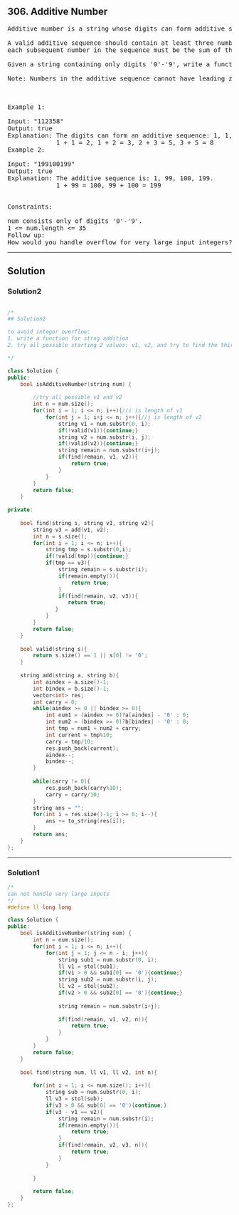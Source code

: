 ## 306. Additive Number

<pre>
Additive number is a string whose digits can form additive sequence.

A valid additive sequence should contain at least three numbers. Except for the first two numbers,
each subsequent number in the sequence must be the sum of the preceding two.

Given a string containing only digits '0'-'9', write a function to determine if it's an additive number.

Note: Numbers in the additive sequence cannot have leading zeros, so sequence 1, 2, 03 or 1, 02, 3 is invalid.

 

Example 1:

Input: "112358"
Output: true
Explanation: The digits can form an additive sequence: 1, 1, 2, 3, 5, 8. 
             1 + 1 = 2, 1 + 2 = 3, 2 + 3 = 5, 3 + 5 = 8
Example 2:

Input: "199100199"
Output: true
Explanation: The additive sequence is: 1, 99, 100, 199. 
             1 + 99 = 100, 99 + 100 = 199
 

Constraints:

num consists only of digits '0'-'9'.
1 <= num.length <= 35
Follow up:
How would you handle overflow for very large input integers?
</pre>

-------------------------------------------------------------------

## Solution
### Solution2
```c++

/*
## Solution2

to avoid integer overflow:
1. write a function for strng addition
2. try all possible starting 2 values: v1, v2, and try to find the third value v3

*/

class Solution {
public:
    bool isAdditiveNumber(string num) {
        
        //try all possible v1 and v2
        int n = num.size();
        for(int i = 1; i <= n; i++){//i is length of v1
            for(int j = 1; i+j <= n; j++){//j is length of v2
                string v1 = num.substr(0, i);
                if(!valid(v1)){continue;}
                string v2 = num.substr(i, j);
                if(!valid(v2)){continue;}
                string remain = num.substr(i+j);
                if(find(remain, v1, v2)){
                    return true;
                }
            }
        }
        return false;
    }
    
private:
    
    bool find(string s, string v1, string v2){
        string v3 = add(v1, v2);
        int n = s.size();
        for(int i = 1; i <= n; i++){
            string tmp = s.substr(0,i);
            if(!valid(tmp)){continue;}
            if(tmp == v3){
                string remain = s.substr(i);
                if(remain.empty()){
                    return true;
                }
                if(find(remain, v2, v3)){
                   return true;
               } 
            }
        }
        return false;
    }
    
    bool valid(string s){
        return s.size() == 1 || s[0] != '0';
    }
    
    string add(string a, string b){
        int aindex = a.size()-1;
        int bindex = b.size()-1;
        vector<int> res;
        int carry = 0;
        while(aindex >= 0 || bindex >= 0){
            int num1 = (aindex >= 0)?a[aindex] - '0' : 0;
            int num2 = (bindex >= 0)?b[bindex] - '0' : 0;
            int tmp = num1 + num2 + carry;
            int current = tmp%10;
            carry = tmp/10;
            res.push_back(current);
            aindex--;
            bindex--;
        }
        
        while(carry != 0){
            res.push_back(carry%10);
            carry = carry/10;
        }
        string ans = "";
        for(int i = res.size()-1; i >= 0; i--){
            ans += to_string(res[i]);
        }
        return ans;
    }
};

```
------------------------------------------------------------------
### Solution1
```c++
/*
can not handle very large inputs
*/
#define ll long long

class Solution {
public:
    bool isAdditiveNumber(string num) {
        int n = num.size();
        for(int i = 1; i <= n; i++){
            for(int j = 1; j <= n - i; j++){
                string sub1 = num.substr(0, i);
                ll v1 = stol(sub1);
                if(v1 > 0 && sub1[0] == '0'){continue;}
                string sub2 = num.substr(i, j);
                ll v2 = stol(sub2);
                if(v2 > 0 && sub2[0] == '0'){continue;}
                
                string remain = num.substr(i+j);
                
                if(find(remain, v1, v2, n)){
                    return true;
                }
            }
        }
        return false;
    }
    
    bool find(string num, ll v1, ll v2, int n){
        
        for(int i = 1; i <= num.size(); i++){
            string sub = num.substr(0, i);
            ll v3 = stol(sub);
            if(v3 > 0 && sub[0] == '0'){continue;}
            if(v3 - v1 == v2){
                string remain = num.substr(i);
                if(remain.empty()){
                    return true;
                }
                if(find(remain, v2, v3, n)){
                    return true;
                }
            }
            
        }
        
        return false;
    }
};
```
